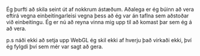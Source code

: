Ég þurfti að skila seint út af nokkrum ástæðum. Aðalega er ég búinn að vera eftirá vegna einbeitingarleisi vegna þess að ég var án taflna sem aðstoðar við einbeitingu.
Ég er nú að reyna vinna mig upp til að komast þar sem ég á að vera.

p.s náði ekki að setja upp WebGL ég skil ekki af hverju það virkaði ekki, því ég fylgdi því sem mér var sagt að gera.
